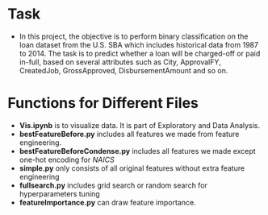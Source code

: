 # Task
- In this project, the objective is to perform binary classification on the loan dataset from the U.S. SBA which includes historical data from 1987 to 2014. The task is to predict whether a loan will be charged-off or paid in-full, based on several attributes such as City, ApprovalFY, CreatedJob, GrossApproved, DisbursementAmount and so on. 


# Functions for Different Files
- **Vis.ipynb** is to visualize data. It is part of Exploratory and Data Analysis. 
- **bestFeatureBefore.py** includes all features we made from feature engineering.
- **bestFeatureBeforeCondense.py** includes all features we made except one-hot encoding for _NAICS_
- **simple.py** only consists of all original features without extra feature engineering
- **fullsearch.py** includes grid search or random search for hyperparameters tuning
- **featureImportance.py** can draw feature importance.

